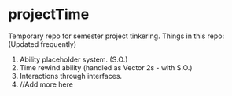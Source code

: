 # projectTime
Temporary repo for semester project tinkering.
Things in this repo: (Updated frequently)
  1. Ability placeholder system. (S.O.)
  2. Time rewind ability (handled as Vector 2s - with S.O.)
  3. Interactions through interfaces.
  4. //Add more here
